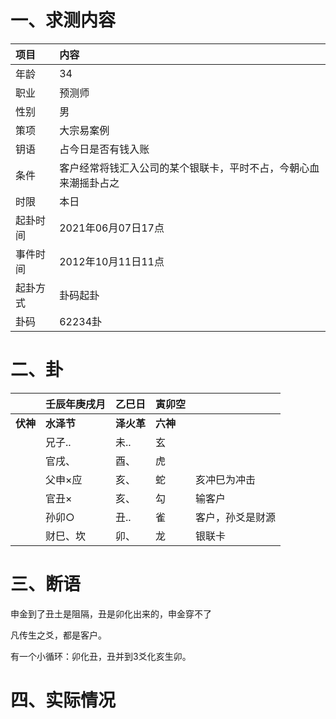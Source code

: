 # 一、求测内容

| 项目     | 内容                                                             |
| :------- | :--------------------------------------------------------------- |
| 年龄     | 34                                                               |
| 职业     | 预测师                                                           |
| 性别     | 男                                                               |
| 策项     | 大宗易案例                                                       |
| 钥语     | 占今日是否有钱入账                                               |
| 条件     | 客户经常将钱汇入公司的某个银联卡，平时不占，今朝心血来潮摇卦占之 |
| 时限     | 本日                                                             |
| 起卦时间 | 2021年06月07日17点                                               |
| 事件时间 | 2012年10月11日11点                                               |
| 起卦方式 | 卦码起卦                                                         |
| 卦码     | 62234卦                                                          |

# 二、卦

|                | 壬辰年庚戌月     | 乙巳日           | 寅卯空         |                  |
| :------------- | :--------------- | :--------------- | :------------- | ---------------- |
| **伏神** | **水泽节** | **泽火革** | **六神** |                  |
|                | 兄子..           | 未..             | 玄             |                  |
|                | 官戌、           | 酉、             | 虎             |                  |
|                | 父申×应         | 亥、             | 蛇             | 亥冲巳为冲击     |
|                | 官丑×           | 亥、             | 勾             | 输客户           |
|                | 孙卯○           | 丑..             | 雀             | 客户，孙爻是财源 |
|                | 财巳、坎         | 卯、             | 龙             | 银联卡           |

# 三、断语

申金到了丑土是阻隔，丑是卯化出来的，申金穿不了

凡传生之爻，都是客户。

有一个小循环：卯化丑，丑并到3爻化亥生卯。

# 四、实际情况
